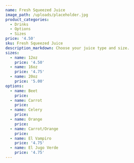 ```yaml
---
name: Fresh Squeezed Juice
image_path: /uploads/placeholder.jpg
product_categories:
  - Drinks
  - Options
  - Sizes
price: '4.50'
sku: Fresh Squeezed Juice
description_markdown: Choose your juice type and size.
sizes:
  - name: 12oz
    price: '4.50'
  - name: 16oz
    price: '4.75'
  - name: 20oz
    price: '5.00'
options:
  - name: Beet
    price:
  - name: Carrot
    price:
  - name: Celery
    price:
  - name: Orange
    price:
  - name: Carrot/Orange
    price:
  - name: El Vampiro
    price: '4.75'
  - name: El Jugo Verde
    price: '4.75'
---
```

